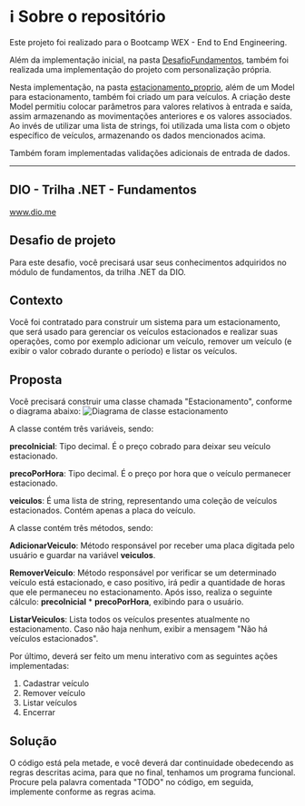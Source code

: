 # :information_source: Sobre o repositório #

Este projeto foi realizado para o Bootcamp WEX - End to End Engineering.

Além da implementação inicial, na pasta [DesafioFundamentos](#desafio-de-projeto), também foi realizada uma implementação do projeto com personalização própria.

Nesta implementação, na pasta [estacionamento_proprio](./estacionamento_proprio/), além de um Model para estacionamento, também foi criado um para veículos. A criação deste Model permitiu colocar parâmetros para valores relativos à entrada e saída, assim armazenando as movimentações anteriores e os valores associados. Ao invés de utilizar uma lista de strings, foi utilizada uma lista com o objeto específico de veículos, armazenando os dados mencionados acima.

Também foram implementadas validações adicionais de entrada de dados.

---

## DIO - Trilha .NET - Fundamentos ##

www.dio.me

## Desafio de projeto ##

Para este desafio, você precisará usar seus conhecimentos adquiridos no módulo de fundamentos, da trilha .NET da DIO.

## Contexto ##

Você foi contratado para construir um sistema para um estacionamento, que será usado para gerenciar os veículos estacionados e realizar suas operações, como por exemplo adicionar um veículo, remover um veículo (e exibir o valor cobrado durante o período) e listar os veículos.

## Proposta ##

Você precisará construir uma classe chamada "Estacionamento", conforme o diagrama abaixo:
![Diagrama de classe estacionamento](diagrama_classe_estacionamento.png)

A classe contém três variáveis, sendo:

**precoInicial**: Tipo decimal. É o preço cobrado para deixar seu veículo estacionado.

**precoPorHora**: Tipo decimal. É o preço por hora que o veículo permanecer estacionado.

**veiculos**: É uma lista de string, representando uma coleção de veículos estacionados. Contém apenas a placa do veículo.

A classe contém três métodos, sendo:

**AdicionarVeiculo**: Método responsável por receber uma placa digitada pelo usuário e guardar na variável **veiculos**.

**RemoverVeiculo**: Método responsável por verificar se um determinado veículo está estacionado, e caso positivo, irá pedir a quantidade de horas que ele permaneceu no estacionamento. Após isso, realiza o seguinte cálculo: **precoInicial** * **precoPorHora**, exibindo para o usuário.

**ListarVeiculos**: Lista todos os veículos presentes atualmente no estacionamento. Caso não haja nenhum, exibir a mensagem "Não há veículos estacionados".

Por último, deverá ser feito um menu interativo com as seguintes ações implementadas:

1. Cadastrar veículo
2. Remover veículo
3. Listar veículos
4. Encerrar

## Solução ##

O código está pela metade, e você deverá dar continuidade obedecendo as regras descritas acima, para que no final, tenhamos um programa funcional. Procure pela palavra comentada "TODO" no código, em seguida, implemente conforme as regras acima.
